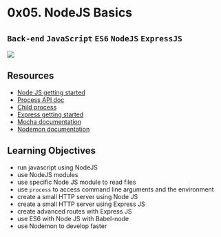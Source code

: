 # 0x05. NodeJS Basics
## `Back-end` `JavaScript` `ES6` `NodeJS` `ExpressJS`

![](https://s3.amazonaws.com/alx-intranet.hbtn.io/uploads/medias/2020/1/82692897e15d9f03256f.jpeg?X-Amz-Algorithm=AWS4-HMAC-SHA256&X-Amz-Credential=AKIARDDGGGOUSBVO6H7D%2F20240430%2Fus-east-1%2Fs3%2Faws4_request&X-Amz-Date=20240430T184024Z&X-Amz-Expires=86400&X-Amz-SignedHeaders=host&X-Amz-Signature=14f371c9c5b83cf1c75d5c9bd67e0be08d0da47a5c83053b26ef929088de56c3)

## Resources
* [Node JS getting started](https://nodejs.org/en/learn/getting-started/introduction-to-nodejs)
* [Process API doc](https://node.readthedocs.io/en/latest/api/process/)
* [Child process](https://nodejs.org/api/child_process.html)
* [Express getting started](https://expressjs.com/en/starter/installing.html)
* [Mocha documentation](https://mochajs.org/)
* [Nodemon documentation](https://github.com/remy/nodemon#nodemon)

## Learning Objectives
* run javascript using NodeJS
* use NodeJS modules
* use specific Node JS module to read files
* use `process` to access command line arguments and the environment
* create a small HTTP server using Node JS
* create a small HTTP server using Express JS
* create advanced routes with Express JS
* use ES6 with Node JS with Babel-node
* use Nodemon to develop faster
